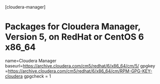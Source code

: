 [cloudera-manager]
# Packages for Cloudera Manager, Version 5, on RedHat or CentOS 6 x86_64
name=Cloudera Manager
baseurl=https://archive.cloudera.com/cm5/redhat/6/x86_64/cm/5/
gpgkey =https://archive.cloudera.com/cm5/redhat/6/x86_64/cm/RPM-GPG-KEY-cloudera
gpgcheck = 1